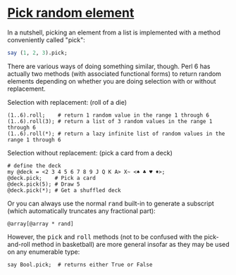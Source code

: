 [1]: http://rosettacode.org/wiki/Pick_random_element

# [Pick random element][1]

In a nutshell, picking an element from a list
is implemented with a method conveniently called "pick":

```perl
say (1, 2, 3).pick;
```


There are various ways of doing something similar, though.
Perl 6 has actually two methods (with associated functional forms)
to return random elements depending on whether you are doing selection
with or without replacement.



Selection with replacement: (roll of a die)

```perl6
(1..6).roll;    # return 1 random value in the range 1 through 6
(1..6).roll(3); # return a list of 3 random values in the range 1 through 6
(1..6).roll(*); # return a lazy infinite list of random values in the range 1 through 6
```


Selection without replacement: (pick a card from a deck)

```perl6
# define the deck
my @deck = <2 3 4 5 6 7 8 9 J Q K A> X~ <♠ ♣ ♥ ♦>;
@deck.pick;    # Pick a card
@deck.pick(5); # Draw 5
@deck.pick(*); # Get a shuffled deck
```


Or you can always use the normal <tt>rand</tt> built-in
to generate a subscript (which automatically truncates any fractional part):

```perl6
@array[@array * rand]
```


However, the <tt>pick</tt> and <tt>roll</tt> methods (not to be confused
with the pick-and-roll method in basketball) are more general
insofar as they may be used on any enumerable type:

```perl6
say Bool.pick;  # returns either True or False
```